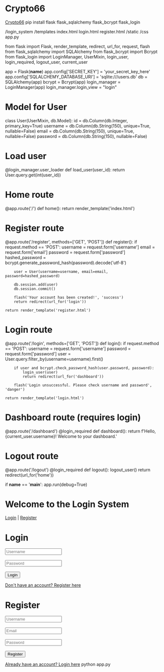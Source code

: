 # Crypto66
<a href="https://www.example.com">Crypto66</a>
pip install flask flask_sqlalchemy flask_bcrypt flask_login

/login_system
    /templates
        index.html
        login.html
        register.html
    /static
        /css
    app.py

from flask import Flask, render_template, redirect, url_for, request, flash
from flask_sqlalchemy import SQLAlchemy
from flask_bcrypt import Bcrypt
from flask_login import LoginManager, UserMixin, login_user, login_required, logout_user, current_user

app = Flask(__name__)
app.config['SECRET_KEY'] = 'your_secret_key_here'
app.config['SQLALCHEMY_DATABASE_URI'] = 'sqlite:///users.db'
db = SQLAlchemy(app)
bcrypt = Bcrypt(app)
login_manager = LoginManager(app)
login_manager.login_view = "login"

# Model for User
class User(UserMixin, db.Model):
    id = db.Column(db.Integer, primary_key=True)
    username = db.Column(db.String(150), unique=True, nullable=False)
    email = db.Column(db.String(150), unique=True, nullable=False)
    password = db.Column(db.String(150), nullable=False)

# Load user
@login_manager.user_loader
def load_user(user_id):
    return User.query.get(int(user_id))

# Home route
@app.route('/')
def home():
    return render_template('index.html')

# Register route
@app.route('/register', methods=['GET', 'POST'])
def register():
    if request.method == 'POST':
        username = request.form['username']
        email = request.form['email']
        password = request.form['password']
        hashed_password = bcrypt.generate_password_hash(password).decode('utf-8')

        user = User(username=username, email=email, password=hashed_password)

        db.session.add(user)
        db.session.commit()

        flash('Your account has been created!', 'success')
        return redirect(url_for('login'))

    return render_template('register.html')

# Login route
@app.route('/login', methods=['GET', 'POST'])
def login():
    if request.method == 'POST':
        username = request.form['username']
        password = request.form['password']
        user = User.query.filter_by(username=username).first()

        if user and bcrypt.check_password_hash(user.password, password):
            login_user(user)
            return redirect(url_for('dashboard'))

        flash('Login unsuccessful. Please check username and password', 'danger')

    return render_template('login.html')

# Dashboard route (requires login)
@app.route('/dashboard')
@login_required
def dashboard():
    return f'Hello, {current_user.username}! Welcome to your dashboard.'

# Logout route
@app.route('/logout')
@login_required
def logout():
    logout_user()
    return redirect(url_for('home'))

if __name__ == '__main__':
    app.run(debug=True)
<!DOCTYPE html>
<html lang="en">
<head>
    <meta charset="UTF-8">
    <meta name="viewport" content="width=device-width, initial-scale=1.0">
    <title>Home</title>
</head>
<body>
    <h1>Welcome to the Login System</h1>
    <a href="{{ url_for('login') }}">Login</a> | <a href="{{ url_for('register') }}">Register</a>
</body>
</html>
<!DOCTYPE html>
<html lang="en">
<head>
    <meta charset="UTF-8">
    <meta name="viewport" content="width=device-width, initial-scale=1.0">
    <title>Login</title>
</head>
<body>
    <h1>Login</h1>
    <form method="POST">
        <input type="text" name="username" placeholder="Username" required><br><br>
        <input type="password" name="password" placeholder="Password" required><br><br>
        <button type="submit">Login</button>
    </form>
    <a href="{{ url_for('register') }}">Don't have an account? Register here</a>
</body>
</html>
<!DOCTYPE html>
<html lang="en">
<head>
    <meta charset="UTF-8">
    <meta name="viewport" content="width=device-width, initial-scale=1.0">
    <title>Register</title>
</head>
<body>
    <h1>Register</h1>
    <form method="POST">
        <input type="text" name="username" placeholder="Username" required><br><br>
        <input type="email" name="email" placeholder="Email" required><br><br>
        <input type="password" name="password" placeholder="Password" required><br><br>
        <button type="submit">Register</button>
    </form>
    <a href="{{ url_for('login') }}">Already have an account? Login here</a>
</body>
</html>
python app.py
